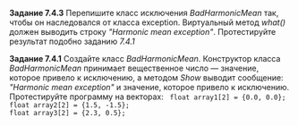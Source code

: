 <b>Задание 7.4.3</b>
Перепишите класс исключения *BadHarmonicMean* так, чтобы он наследовался от класса exception. Виртуальный метод *what()* должен выводить строку *"Harmonic mean exception"*. Протестируйте результат подобно заданию *7.4.1*

<b>Задание 7.4.1</b>
Создайте класс *BadHarmonicMean*. Конструктор класса *BadHarmonicMean* принимает вещественное число — значение, 
которое привело к исключению, а методом *Show* выводит сообщение: *"Harmonic mean exception"* и значение, 
которое привело к исключению. Протестируйте программу на векторах:
<code>
float array1[2] = {0.0, 0.0};
float array2[2] = {1.5, -1.5};
float array3[2] = {2.3, 0.5};
</code>
